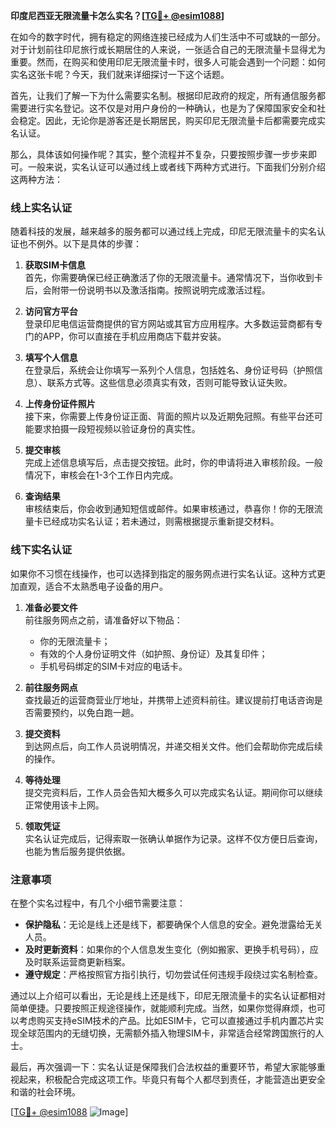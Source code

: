 **印度尼西亚无限流量卡怎么实名？[[TG💪+ @esim1088](https://t.me/s/esim1088)]**

在如今的数字时代，拥有稳定的网络连接已经成为人们生活中不可或缺的一部分。对于计划前往印尼旅行或长期居住的人来说，一张适合自己的无限流量卡显得尤为重要。然而，在购买和使用印尼无限流量卡时，很多人可能会遇到一个问题：如何实名这张卡呢？今天，我们就来详细探讨一下这个话题。

首先，让我们了解一下为什么需要实名制。根据印尼政府的规定，所有通信服务都需要进行实名登记。这不仅是对用户身份的一种确认，也是为了保障国家安全和社会稳定。因此，无论你是游客还是长期居民，购买印尼无限流量卡后都需要完成实名认证。

那么，具体该如何操作呢？其实，整个流程并不复杂，只要按照步骤一步步来即可。一般来说，实名认证可以通过线上或者线下两种方式进行。下面我们分别介绍这两种方法：

### 线上实名认证

随着科技的发展，越来越多的服务都可以通过线上完成，印尼无限流量卡的实名认证也不例外。以下是具体的步骤：

1. **获取SIM卡信息**  
   首先，你需要确保已经正确激活了你的无限流量卡。通常情况下，当你收到卡后，会附带一份说明书以及激活指南。按照说明完成激活过程。

2. **访问官方平台**  
   登录印尼电信运营商提供的官方网站或其官方应用程序。大多数运营商都有专门的APP，你可以直接在手机应用商店下载并安装。

3. **填写个人信息**  
   在登录后，系统会让你填写一系列个人信息，包括姓名、身份证号码（护照信息）、联系方式等。这些信息必须真实有效，否则可能导致认证失败。

4. **上传身份证件照片**  
   接下来，你需要上传身份证正面、背面的照片以及近期免冠照。有些平台还可能要求拍摄一段短视频以验证身份的真实性。

5. **提交审核**  
   完成上述信息填写后，点击提交按钮。此时，你的申请将进入审核阶段。一般情况下，审核会在1-3个工作日内完成。

6. **查询结果**  
   审核结束后，你会收到通知短信或邮件。如果审核通过，恭喜你！你的无限流量卡已经成功实名认证；若未通过，则需根据提示重新提交材料。

### 线下实名认证

如果你不习惯在线操作，也可以选择到指定的服务网点进行实名认证。这种方式更加直观，适合不太熟悉电子设备的用户。

1. **准备必要文件**  
   前往服务网点之前，请准备好以下物品：
   - 你的无限流量卡；
   - 有效的个人身份证明文件（如护照、身份证）及其复印件；
   - 手机号码绑定的SIM卡对应的电话卡。

2. **前往服务网点**  
   查找最近的运营商营业厅地址，并携带上述资料前往。建议提前打电话咨询是否需要预约，以免白跑一趟。

3. **提交资料**  
   到达网点后，向工作人员说明情况，并递交相关文件。他们会帮助你完成后续的操作。

4. **等待处理**  
   提交完资料后，工作人员会告知大概多久可以完成实名认证。期间你可以继续正常使用该卡上网。

5. **领取凭证**  
   实名认证完成后，记得索取一张确认单据作为记录。这样不仅方便日后查询，也能为售后服务提供依据。

### 注意事项

在整个实名过程中，有几个小细节需要注意：

- **保护隐私**：无论是线上还是线下，都要确保个人信息的安全。避免泄露给无关人员。
- **及时更新资料**：如果你的个人信息发生变化（例如搬家、更换手机号码），应及时联系运营商更新档案。
- **遵守规定**：严格按照官方指引执行，切勿尝试任何违规手段绕过实名制检查。

通过以上介绍可以看出，无论是线上还是线下，印尼无限流量卡的实名认证都相对简单便捷。只要按照正规途径操作，就能顺利完成。当然，如果你觉得麻烦，也可以考虑购买支持eSIM技术的产品。比如ESIM卡，它可以直接通过手机内置芯片实现全球范围内的无缝切换，无需额外插入物理SIM卡，非常适合经常跨国旅行的人士。

最后，再次强调一下：实名认证是保障我们合法权益的重要环节，希望大家能够重视起来，积极配合完成这项工作。毕竟只有每个人都尽到责任，才能营造出更安全和谐的社会环境。

[[TG💪+ @esim1088](https://t.me/s/esim1088) ![Image](https://i.postimg.cc/4NQfJmqS/Snipaste-2025-05-13-00-14-12.png)]